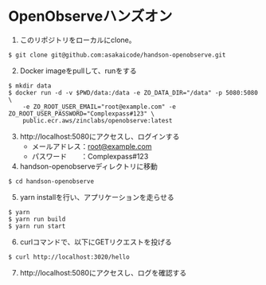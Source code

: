 # OpenObserveハンズオン
1. このリポジトリをローカルにclone。
```shell
$ git clone git@github.com:asakaicode/handson-openobserve.git
```
2. Docker imageをpullして、runをする
```shell
$ mkdir data
$ docker run -d -v $PWD/data:/data -e ZO_DATA_DIR="/data" -p 5080:5080 \
    -e ZO_ROOT_USER_EMAIL="root@example.com" -e ZO_ROOT_USER_PASSWORD="Complexpass#123" \
    public.ecr.aws/zinclabs/openobserve:latest
```
3. http://localhost:5080にアクセスし、ログインする
   * メールアドレス：root@example.com
   * パスワード　　：Complexpass#123
4. handson-openobserveディレクトリに移動
```shell
$ cd handson-openobserve
```
5. yarn installを行い、アプリケーションを走らせる
```shell
$ yarn
$ yarn run build
$ yarn run start
```
6. curlコマンドで、以下にGETリクエストを投げる
```shell
$ curl http://localhost:3020/hello
```
7. http://localhost:5080にアクセスし、ログを確認する
